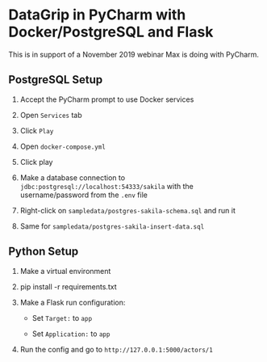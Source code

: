 # DataGrip in PyCharm with Docker/PostgreSQL and Flask

This is in support of a November 2019 webinar Max is doing with PyCharm. 

## PostgreSQL Setup

1. Accept the PyCharm prompt to use Docker services

2. Open `Services` tab

3. Click `Play`

4. Open `docker-compose.yml`

5. Click play

6. Make a database connection to `jdbc:postgresql://localhost:54333/sakila` with the username/password from the `.env` file

7. Right-click on `sampledata/postgres-sakila-schema.sql` and run it

8. Same for `sampledata/postgres-sakila-insert-data.sql`

## Python Setup

1. Make a virtual environment

2. pip install -r requirements.txt

3. Make a Flask run configuration:

    - Set `Target:` to `app`
    
    - Set `Application:` to `app`
    
4. Run the config and go to `http://127.0.0.1:5000/actors/1`